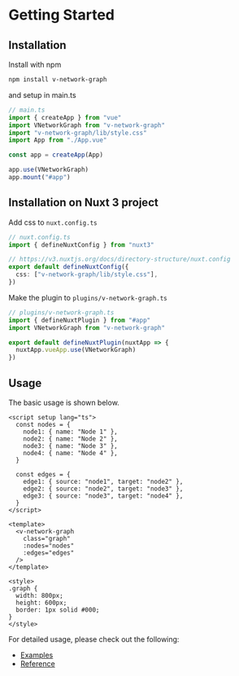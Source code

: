 # Getting Started

## Installation

<div class="getting-started-command">

Install with npm

```bash
npm install v-network-graph
```

and setup in main.ts

```ts
// main.ts
import { createApp } from "vue"
import VNetworkGraph from "v-network-graph"
import "v-network-graph/lib/style.css"
import App from "./App.vue"

const app = createApp(App)

app.use(VNetworkGraph)
app.mount("#app")
```

</div>


## Installation on Nuxt 3 project

<div class="getting-started-command">

Add css to `nuxt.config.ts`

```ts
// nuxt.config.ts
import { defineNuxtConfig } from "nuxt3"

// https://v3.nuxtjs.org/docs/directory-structure/nuxt.config
export default defineNuxtConfig({
  css: ["v-network-graph/lib/style.css"],
})
```

Make the plugin to `plugins/v-network-graph.ts`

```ts
// plugins/v-network-graph.ts
import { defineNuxtPlugin } from "#app"
import VNetworkGraph from "v-network-graph"

export default defineNuxtPlugin(nuxtApp => {
  nuxtApp.vueApp.use(VNetworkGraph)
})
```

</div>


## Usage

The basic usage is shown below.

<div class="getting-started-command">

```vue
<script setup lang="ts">
  const nodes = {
    node1: { name: "Node 1" },
    node2: { name: "Node 2" },
    node3: { name: "Node 3" },
    node4: { name: "Node 4" },
  }

  const edges = {
    edge1: { source: "node1", target: "node2" },
    edge2: { source: "node2", target: "node3" },
    edge3: { source: "node3", target: "node4" },
  }
</script>

<template>
  <v-network-graph
    class="graph"
    :nodes="nodes"
    :edges="edges"
  />
</template>

<style>
.graph {
  width: 800px;
  height: 600px;
  border: 1px solid #000;
}
</style>
```

</div>

For detailed usage, please check out the following:
* [Examples](./examples/)
* [Reference](./reference/)
